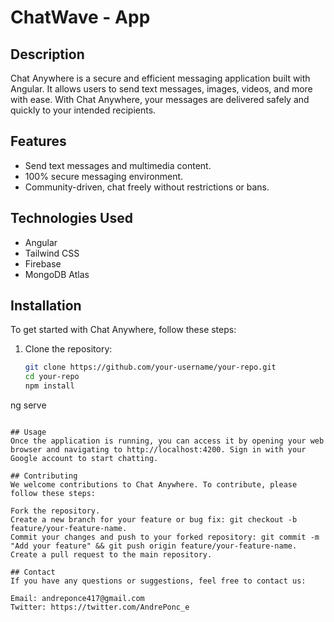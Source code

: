 <h1>ChatWave - App</h1>

## Description

Chat Anywhere is a secure and efficient messaging application built with Angular. It allows users to send text messages, images, videos, and more with ease. With Chat Anywhere, your messages are delivered safely and quickly to your intended recipients.

## Features

- Send text messages and multimedia content.
- 100% secure messaging environment.
- Community-driven, chat freely without restrictions or bans.

## Technologies Used

- Angular
- Tailwind CSS
- Firebase
- MongoDB Atlas

## Installation

To get started with Chat Anywhere, follow these steps:

1. Clone the repository:
   ```bash
   git clone https://github.com/your-username/your-repo.git
   cd your-repo
   npm install
  ng serve
  ```

## Usage
Once the application is running, you can access it by opening your web browser and navigating to http://localhost:4200. Sign in with your Google account to start chatting.

## Contributing
We welcome contributions to Chat Anywhere. To contribute, please follow these steps:

Fork the repository.
Create a new branch for your feature or bug fix: git checkout -b feature/your-feature-name.
Commit your changes and push to your forked repository: git commit -m "Add your feature" && git push origin feature/your-feature-name.
Create a pull request to the main repository.

## Contact
If you have any questions or suggestions, feel free to contact us:

Email: andreponce417@gmail.com
Twitter: https://twitter.com/AndrePonc_e


